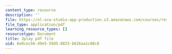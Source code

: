 ```yaml
---
content_type: resource
description: ''
file: https://ol-ocw-studio-app-production.s3.amazonaws.com/courses/res-14-001-abdul-latif-jameel-poverty-action-lab-executive-training-evaluating-social-programs-2009-spring-2009/6e0cecbbd9e559d58833b626aa1c08c8_Z1iXHd349bo.pdf
file_type: application/pdf
learning_resource_types: []
resourcetype: Document
title: 3play pdf file
uid: 6e0cecbb-d9e5-59d5-8833-b626aa1c08c8
---
```

